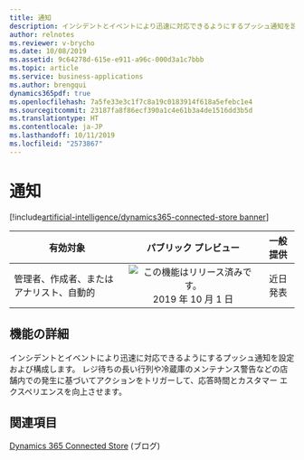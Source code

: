 ```yaml
---
title: 通知
description: インシデントとイベントにより迅速に対応できるようにするプッシュ通知を設定および構成します。 レジ待ちの長い行列や冷蔵庫のメンテナンス警告などの店舗内での発生に基づいてアクションをトリガーして、応答時間を改善し、カスタマー エクスペリエンスを向上させます。
author: relnotes
ms.reviewer: v-brycho
ms.date: 10/08/2019
ms.assetid: 9c64278d-615e-e911-a96c-000d3a1c7bbb
ms.topic: article
ms.service: business-applications
ms.author: brengqui
dynamics365pdf: true
ms.openlocfilehash: 7a5fe33e3c1f7c8a19c0183914f618a5efebc1e4
ms.sourcegitcommit: 23187fa8f86ecf390a1c4e61b3a4de1516dd3b5d
ms.translationtype: HT
ms.contentlocale: ja-JP
ms.lasthandoff: 10/11/2019
ms.locfileid: "2573867"
---
```

# <a name="notifications"></a>通知
[!include[artificial-intelligence/dynamics365-connected-store banner](../includes/artificial-intelligence/dynamics365-connected-store.md)]

| 有効対象    |  パブリック プレビュー | 一般提供 | 
| ---------- | :----------: |:----------: |
|管理者、作成者、またはアナリスト、自動的|![この機能はリリース済みです。](/dynamics365-release-plan/media/green-checkmark.png "この機能はリリース済みです。") 2019 年 10 月 1 日| 近日発表|






## <a name="feature-details"></a>機能の詳細
<!--feature detail start -->
インシデントとイベントにより迅速に対応できるようにするプッシュ通知を設定および構成します。 レジ待ちの長い行列や冷蔵庫のメンテナンス警告などの店舗内での発生に基づいてアクションをトリガーして、応答時間とカスタマー エクスペリエンスを向上させます。 
<!--feature detail end -->










## <a name="see-also"></a>関連項目

[Dynamics 365 Connected Store](https://community.dynamics.com/365/connectedstore/) (ブログ)
